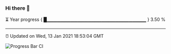 ### Hi there 👋

⏳ Year progress { █▁▁▁▁▁▁▁▁▁▁▁▁▁▁▁▁▁▁▁▁▁▁▁▁▁▁▁▁▁ } 3.50 %

---

⏰ Updated on Wed, 13 Jan 2021 18:53:04 GMT

![Progress Bar CI](https://github.com/liununu/liununu/workflows/Progress%20Bar%20CI/badge.svg)
